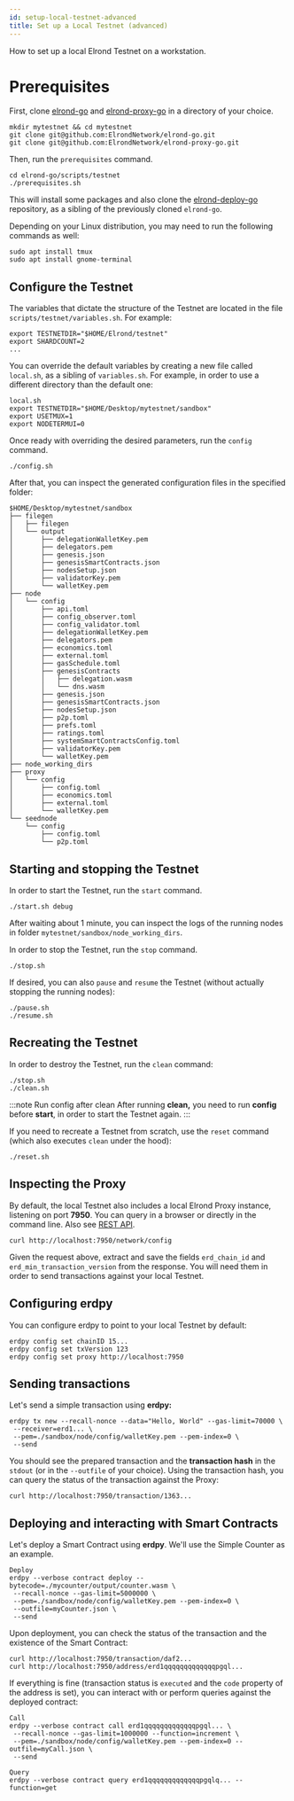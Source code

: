 ```yaml
---
id: setup-local-testnet-advanced
title: Set up a Local Testnet (advanced)
---
```


How to set up a local Elrond Testnet on a workstation.

# **Prerequisites**

First, clone [elrond-go](https://github.com/ElrondNetwork/elrond-go) and [elrond-proxy-go](https://github.com/ElrondNetwork/elrond-proxy-go) in a directory of your choice.

```
mkdir mytestnet && cd mytestnet
git clone git@github.com:ElrondNetwork/elrond-go.git
git clone git@github.com:ElrondNetwork/elrond-proxy-go.git
```

Then, run the `prerequisites` command.

```
cd elrond-go/scripts/testnet
./prerequisites.sh
```

This will install some packages and also clone the [elrond-deploy-go](https://github.com/ElrondNetwork/elrond-deploy-go) repository, as a sibling of the previously cloned `elrond-go`.

Depending on your Linux distribution, you may need to run the following commands as well:

```
sudo apt install tmux
sudo apt install gnome-terminal
```

## **Configure the Testnet**

The variables that dictate the structure of the Testnet are located in the file `scripts/testnet/variables.sh`. For example:

```
export TESTNETDIR="$HOME/Elrond/testnet"
export SHARDCOUNT=2
...
```

You can override the default variables by creating a new file called `local.sh`, as a sibling of `variables.sh`. For example, in order to use a different directory than the default one:

```
local.sh
export TESTNETDIR="$HOME/Desktop/mytestnet/sandbox"
export USETMUX=1
export NODETERMUI=0
```

Once ready with overriding the desired parameters, run the `config` command.

```
./config.sh
```

After that, you can inspect the generated configuration files in the specified folder:

```
$HOME/Desktop/mytestnet/sandbox
├── filegen
│   ├── filegen
│   └── output
│       ├── delegationWalletKey.pem
│       ├── delegators.pem
│       ├── genesis.json
│       ├── genesisSmartContracts.json
│       ├── nodesSetup.json
│       ├── validatorKey.pem
│       └── walletKey.pem
├── node
│   └── config
│       ├── api.toml
│       ├── config_observer.toml
│       ├── config_validator.toml
│       ├── delegationWalletKey.pem
│       ├── delegators.pem
│       ├── economics.toml
│       ├── external.toml
│       ├── gasSchedule.toml
│       ├── genesisContracts
│       │   ├── delegation.wasm
│       │   └── dns.wasm
│       ├── genesis.json
│       ├── genesisSmartContracts.json
│       ├── nodesSetup.json
│       ├── p2p.toml
│       ├── prefs.toml
│       ├── ratings.toml
│       ├── systemSmartContractsConfig.toml
│       ├── validatorKey.pem
│       └── walletKey.pem
├── node_working_dirs
├── proxy
│   └── config
│       ├── config.toml
│       ├── economics.toml
│       ├── external.toml
│       └── walletKey.pem
└── seednode
    └── config
        ├── config.toml
        └── p2p.toml
```

## **Starting and stopping the Testnet**

In order to start the Testnet, run the `start` command.

```
./start.sh debug
```

After waiting about 1 minute, you can inspect the logs of the running nodes in folder `mytestnet/sandbox/node_working_dirs`.

In order to stop the Testnet, run the `stop` command.

```
./stop.sh
```

If desired, you can also `pause` and `resume` the Testnet (without actually stopping the running nodes):

```
./pause.sh
./resume.sh
```

## **Recreating the Testnet**

In order to destroy the Testnet, run the `clean` command:

```
./stop.sh
./clean.sh
```

:::note Run config after clean
After running **clean,** you need to run **config** before **start**, in order to start the Testnet again.
:::

If you need to recreate a Testnet from scratch, use the `reset` command (which also executes `clean` under the hood):

```
./reset.sh
```

## **Inspecting the Proxy**

By default, the local Testnet also includes a local Elrond Proxy instance, listening on port **7950**. You can query in a browser or directly in the command line. Also see [REST API](/sdk-and-tools/rest-api/rest-api).

```
curl http://localhost:7950/network/config
```

Given the request above, extract and save the fields `erd_chain_id` and `erd_min_transaction_version` from the response. You will need them in order to send transactions against your local Testnet.

## **Configuring erdpy**

You can configure erdpy to point to your local Testnet by default:

```
erdpy config set chainID 15...
erdpy config set txVersion 123
erdpy config set proxy http://localhost:7950
```

## **Sending transactions**

Let's send a simple transaction using **erdpy:**

```
erdpy tx new --recall-nonce --data="Hello, World" --gas-limit=70000 \
 --receiver=erd1... \
 --pem=./sandbox/node/config/walletKey.pem --pem-index=0 \
 --send
```

You should see the prepared transaction and the **transaction hash** in the `stdout` (or in the `--outfile` of your choice). Using the transaction hash, you can query the status of the transaction against the Proxy:

```
curl http://localhost:7950/transaction/1363...
```

## **Deploying and interacting with Smart Contracts**

Let's deploy a Smart Contract using **erdpy**. We'll use the Simple Counter as an example.

```
Deploy
erdpy --verbose contract deploy --bytecode=./mycounter/output/counter.wasm \
 --recall-nonce --gas-limit=5000000 \
 --pem=./sandbox/node/config/walletKey.pem --pem-index=0 \
 --outfile=myCounter.json \
 --send
```

Upon deployment, you can check the status of the transaction and the existence of the Smart Contract:

```
curl http://localhost:7950/transaction/daf2...
curl http://localhost:7950/address/erd1qqqqqqqqqqqqqpgql...
```

If everything is fine (transaction status is `executed` and the `code` property of the address is set), you can interact with or perform queries against the deployed contract:

```
Call
erdpy --verbose contract call erd1qqqqqqqqqqqqqpgql... \
 --recall-nonce --gas-limit=1000000 --function=increment \
 --pem=./sandbox/node/config/walletKey.pem --pem-index=0 --outfile=myCall.json \
 --send

```

```
Query
erdpy --verbose contract query erd1qqqqqqqqqqqqqpgqlq... --function=get
```
